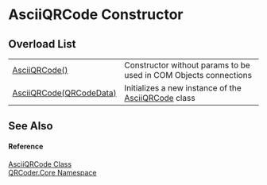 # AsciiQRCode Constructor


## Overload List
<table>
<tr>
<td><a href="M_QRCoder_Core_AsciiQRCode__ctor.md">AsciiQRCode()</a></td>
<td>Constructor without params to be used in COM Objects connections</td></tr>
<tr>
<td><a href="M_QRCoder_Core_AsciiQRCode__ctor_1.md">AsciiQRCode(QRCodeData)</a></td>
<td>Initializes a new instance of the <a href="T_QRCoder_Core_AsciiQRCode.md">AsciiQRCode</a> class</td></tr>
</table>

## See Also


#### Reference
<a href="T_QRCoder_Core_AsciiQRCode.md">AsciiQRCode Class</a>  
<a href="N_QRCoder_Core.md">QRCoder.Core Namespace</a>  
